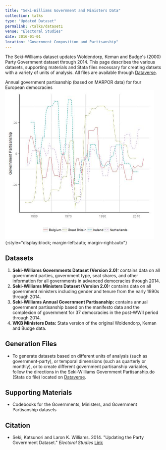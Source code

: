 ```yaml
---
title: "Seki-Williams Government and Ministers Data"
collection: talks
type: "Updated Dataset"
permalink: /talks/dataset1
venue: "Electoral Studies"
date: 2016-01-01
location: "Government Composition and Partisanship"
---
```


The Seki-Williams dataset updates Woldendorp, Keman and Budge's (2000) Party Government dataset through 2014. This page describes the various datasets, supporting materials and Stata files necessary for creating datsets with a variety of units of analysis. All files are available through [Dataverse](https://doi.org/10.7910/DVN/0UNUAM).

Annual government partisanship (based on MARPOR data) for four European democracies
![Partisanship](../images/part.jpg){:style="display:block; margin-left:auto; margin-right:auto"}

## Datasets
1. **Seki-Williams Governments Dataset (Version 2.0):** contains data on all government parties, government type, seat shares, and other information for all governments in advanced democracies through 2014.
2. **Seki-Williams Ministers Dataset (Version 2.0):** contains data on all government ministers including gender and tenure from the early 1990s through 2014.
3. **Seki-Williams Annual Government Partisanship:** contains annual government partisanship based on the manifesto data and the complexion of government for 37 democracies in the post-WWII period through 2014.
4. **WKB Ministers Data:** Stata version of the original Woldendorp, Keman and Budge data.

## Generation Files
* To generate datasets based on different units of analysis (such as government-party), or temporal dimensions (such as quarterly or monthly), or to create different government partisanship variables, follow the directions in the Seki-Williams Government Partisanship.do (Stata do file) located on [Dataverse](https://doi.org/10.7910/DVN/0UNUAM).

## Supporting Materials
* Codebooks for the Governments, Ministers, and Government Partisanship datasets

## Citation 
* Seki, Katsunori and Laron K. Williams. 2014. "Updating the Party Government Dataset." *Electoral Studies* [Link](https://doi.org/10.1016/j.electstud.2013.10.001)



